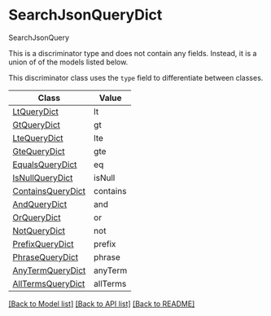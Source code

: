 # SearchJsonQueryDict

SearchJsonQuery

This is a discriminator type and does not contain any fields. Instead, it is a union
of of the models listed below.

This discriminator class uses the `type` field to differentiate between classes.

| Class | Value
| ------------ | -------------
[LtQueryDict](LtQueryDict.md) | lt
[GtQueryDict](GtQueryDict.md) | gt
[LteQueryDict](LteQueryDict.md) | lte
[GteQueryDict](GteQueryDict.md) | gte
[EqualsQueryDict](EqualsQueryDict.md) | eq
[IsNullQueryDict](IsNullQueryDict.md) | isNull
[ContainsQueryDict](ContainsQueryDict.md) | contains
[AndQueryDict](AndQueryDict.md) | and
[OrQueryDict](OrQueryDict.md) | or
[NotQueryDict](NotQueryDict.md) | not
[PrefixQueryDict](PrefixQueryDict.md) | prefix
[PhraseQueryDict](PhraseQueryDict.md) | phrase
[AnyTermQueryDict](AnyTermQueryDict.md) | anyTerm
[AllTermsQueryDict](AllTermsQueryDict.md) | allTerms


[[Back to Model list]](../../../README.md#models-v1-link) [[Back to API list]](../../../README.md#documentation-for-api-endpoints) [[Back to README]](../../../README.md)

